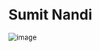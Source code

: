 # Sumit Nandi
![image](https://user-images.githubusercontent.com/95751044/145807195-c5afed0a-f76b-4ef3-95c7-63ce35e9618e.png)
